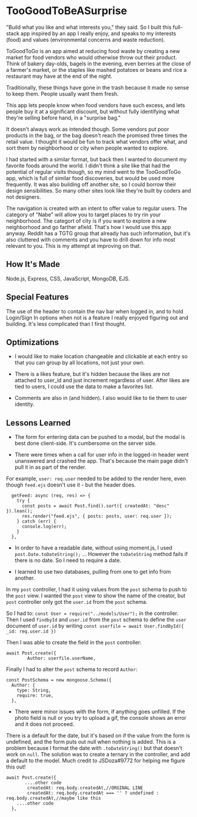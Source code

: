 # TooGoodToBeASurprise
"Build what you like and what interests you," they said. So I built this full-stack app inspired by an app I really enjoy, and speaks to my interests (food) and values (environmental concerns and waste reduction).

ToGoodToGo is an app aimed at reducing food waste by creating a new market for food vendors who would otherwise throw out their product. Think of bakery day-olds, bagels in the evening, even berries at the close of a farmer's market, or the staples like mashed potatoes or beans and rice a restaurant may have at the end of the night. 

Traditionally, these things have gone in the trash because it made no sense to keep them. People usually want them fresh. 

This app lets people know when food vendors have such excess, and lets people buy it at a significant discount, but without fully identifying what they're selling before hand, in a "surprise bag."

It doesn't always work as intended though. Some vendors put poor products in the bag, or the bag doesn't reach the promised three times the retail value. I thought it would be fun to track what vendors offer what, and sort them by neighborhood or city when people wanted to explore.

I had started with a similar format, but back then I wanted to document my favorite foods around the world. I didn't think a site like that had the potential of regular visits though, so my mind went to the TooGoodToGo app, which is full of similar food discoveries, but would be used more frequently. It was also building off another site, so I could borrow their design sensibilities. So many other sites look like they're built by coders and not designers.

The navigation is created with an intent to offer value to regular users. The category of "Nabe" will allow you to target places to try rin your neighborhood. The categort of city is if you want to explore a new neighborhood and go farther afield. That's how I would use this app anyway. Reddit has a TGTG group that already has such information, but it's also cluttered with comments and you have to drill down for info most relevant to you. This is my attempt at improving on that.

## How It's Made
Node.js, Express, CSS, JavaScript, MongoDB, EJS.

## Special Features

The use of the header to contain the nav bar when logged in, and to hold Login/Sign In options when not is a feature I really enjoyed figuring out and building. It's less complicated than I first thought.

## Optimizations

* I would like to make location changeable and clickable at each entry so that you can group by all locations, not just your own.

* There is a likes feature, but it's hidden because the likes are not attached to user_id and just increment regardless of user. After likes are tied to users, I could use the data to make a favorites list.

* Comments are also in (and hidden). I also would like to tie them to user identity.


## Lessons Learned

* The form for entering data can be pushed to a modal, but the modal is best done client-side. It's cumbersome on the server side. 

* There were times when a call for user info in the logged-in header went unanswered and crashed the app. That's because the main page didn't pull it in as part of the render.

For example, `user: req.user` needed to be added to the render here, even though `feed.ejs` doesn't use it - but the header does.

```
  getFeed: async (req, res) => {
    try {
      const posts = await Post.find().sort({ createdAt: "desc" }).lean();
      res.render("feed.ejs", { posts: posts, user: req.user });
    } catch (err) {
      console.log(err);
    }
  },
  ```

* In order to have a readable date, without using moment.js, I used `post.Date.toDateString();` ... However the `toDateString` method fails if there is no date. So I need to require a date.

* I learned to use two databases, pulling from one to get info from another.

In my `post` controller, I had it using values from the `post` schema to push to the `post` view. I wanted the `post` view to show the name of the creator, but `post` controller only got the `user.id` from the `post` schema.

So I had to: `const User = require("../models/User");` in the controller.
Then I used `findbyId` and `user.id` from the `post` schema to define the `user` document of `user.id` by writing `const userfile = await User.findById({ _id: req.user.id })`

Then I was able to create the field in the `post` controller:
```
await Post.create({
        Author: userfile.userName,
```

Finally I had to alter the `post` schema to record `Author`:

```
const PostSchema = new mongoose.Schema({
  Author: {
    type: String,
    require: true,
  },
```
* There were minor issues with the form, if anything goes unfilled. If the photo field is null or you try to upload a gif, the console shows an error and it does not proceed.

There is a default for the date, but it's based on if the value from the form is undefined, and the form puts out null when nothing is added. This is a problem because I format the date with `.toDateString()` but that doesn't work on `null`. The solution was to create a ternary in the controller, and add a default to the model. Much credit to JSDoza#9772 for helping me figure this out!

```
await Post.create({
       ....other code
        createdAt: req.body.createdAt,//ORGINAL LINE
        createdAt: req.body.createdAt === '' ? undefined :  req.body.createdAt,//maybe like this
    ....other code
  },
```